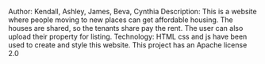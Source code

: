 Author: Kendall, Ashley, James, Beva, Cynthia
Description: This is a website where people moving to new places can get affordable housing. The houses are shared, so the tenants share pay the rent. The user can also upload their property for listing.
Technology: HTML css and js have been used to create and style this website.
This project has an Apache license 2.0
